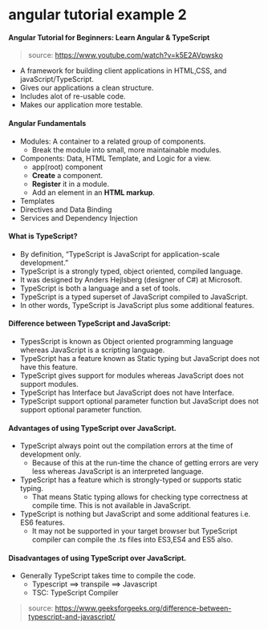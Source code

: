 # angular tutorial example 2

#### Angular Tutorial for Beginners: Learn Angular & TypeScript

>source: https://www.youtube.com/watch?v=k5E2AVpwsko

- A framework for building client applications in HTML,CSS, and javaScript/TypeScript.
- Gives our applications a clean structure.
- Includes alot of re-usable code. 
- Makes our application more testable.

#### Angular Fundamentals

- Modules: A container to a related group of components.
    - Break the module into small, more maintainable modules.
- Components: Data, HTML Template, and Logic for a view.
    - app(root) component
    - **Create** a component.
    - **Register** it in a module.
    - Add an element in an **HTML markup**.
- Templates 
- Directives and Data Binding
- Services and Dependency Injection

#### What is TypeScript?

- By definition, “TypeScript is JavaScript for application-scale development.”
- TypeScript is a strongly typed, object oriented, compiled language.
- It was designed by Anders Hejlsberg (designer of C#) at Microsoft. 
- TypeScript is both a language and a set of tools. 
- TypeScript is a typed superset of JavaScript compiled to JavaScript. 
- In other words, TypeScript is JavaScript plus some additional features.

#### Difference between TypeScript and JavaScript:

- TypesScript is known as Object oriented programming language whereas JavaScript is a scripting language.
- TypeScript has a feature known as Static typing but JavaScript does not have this feature.
- TypeScript gives support for modules whereas JavaScript does not support modules.
- TypeScript has Interface but JavaScript does not have Interface.
- TypeScript support optional parameter function but JavaScript does not support optional parameter function.

#### Advantages of using TypeScript over JavaScript.

- TypeScript always point out the compilation errors at the time of development only. 
    - Because of this at the run-time the chance of getting errors are very less whereas JavaScript is an interpreted language.
- TypeScript has a feature which is strongly-typed or supports static typing. 
    - That means Static typing allows for checking type correctness at compile time. This is not available in JavaScript.
- TypeScript is nothing but JavaScript and some additional features i.e. ES6 features. 
    - It may not be supported in your target browser but TypeScript compiler can compile the .ts files into ES3,ES4 and ES5 also.

#### Disadvantages of using TypeScript over JavaScript.

- Generally TypeScript takes time to compile the code.
    - Typescript ==> transpile ==> Javascript
    - TSC: TypeScript Compiler

>source: https://www.geeksforgeeks.org/difference-between-typescript-and-javascript/
